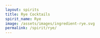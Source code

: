 ```yaml
---
layout: spirits
title: Rye Cocktails
spirit_name: Rye
image: /assets/images/ingredient-rye.svg
permalink: /spirit/rye/
---
```

